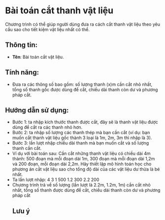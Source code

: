 # Bài toán cắt thanh vật liệu
Chương trình có thể giúp người dùng đưa ra cách cắt thanh vật liệu theo yêu cầu sao cho tiết kiệm vật liệu nhất có thể. 
## Thông tin:
- **Tên**: Bài toán cắt vật liệu.
## Tính năng: 
- Đưa ra các thông số bao gồm: số lượng thanh (x)m cần cắt nhỏ nhất, tổng số thanh gốc được dùng để cắt, chiều dài thanh còn dư và phương pháp cắt.
## Hướng dẫn sử dụng:
- Bước 1: ta nhập kích thước thanh được cắt, đây sẽ là thanh vật liệu được dùng để cắt ra các thanh nhỏ hơn.
- Bước 2: ta nhập số lượng các thanh thép mà bạn cần cắt (ví dụ: bạn muốn cắt thanh vật liệu gốc thành 3 loại là 1m, 2m, 3m thì nhập là 3).
- Bước 3: lần lượt nhập chiều dài thanh mà bạn muốn cắt và số lượng thanh cần cắt.
- Ví dụ với bài toán sau: Cần cắt những thanh vật liệu có chiều dài 4m thành: 500 đoạn mà mỗi đoạn dài 1m, 300 đoạn mà mỗi đoạn dài 1,2m và 200 đoạn, mỗi đoạn dài 2,2m. Hãy thiết lập mô hình toán học cho phương án cắt vật liệu sao cho tổng độ dài của các vật liệu dư thừa là bé nhất.
- Ta lần lượt nhập: 4 3 1 500 1.2 300 2.2 200
- Chương trình trả về số lượng (lần lượt là 2.2m, 1.2m, 1m) cần cắt nhỏ nhất, tổng số thanh được dùng để cắt, chiều dài thanh còn dư và phương pháp cắt
  ## Lưu ý
  
